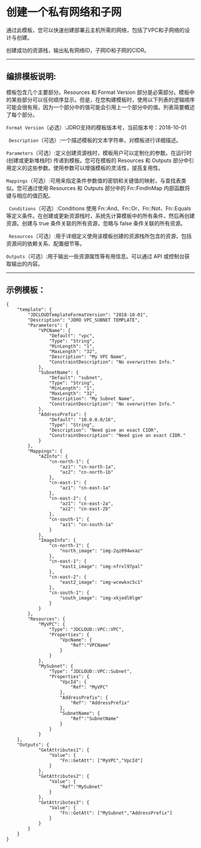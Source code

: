 # 创建一个私有网络和子网

通过此模板，您可以快速创建部署云主机所需的网络，包括了VPC和子网络的设计与创建。

创建成功的资源栈，输出私有网络ID，子网ID和子网的CIDR。

----------
## 编排模板说明:

模板包含几个主要部分。Resources 和 Format Version 部分是必需部分。模板中的某些部分可以任何顺序显示。但是，在您构建模板时，使用以下列表的逻辑顺序可能会很有用，因为一个部分中的值可能会引用上一个部分中的值。列表简要概述了每个部分。

`Format Version`（必选）:JDRO支持的模板版本号，当前版本号：2018-10-01 

` Description`（可选）:一个描述模板的文本字符串，对模板进行详细描述。 

`Parameters`（可选）:定义创建资源栈时，模板用户可以定制化的参数。在运行时 (创建或更新堆栈时) 传递到模板。您可在模板的 Resources 和 Outputs 部分中引用定义的这些参数。使用参数可以增强模板的灵活性，提高复用性。 

`Mappings`（可选）:可用来指定条件参数值的密钥和关键值的映射，与查找表类似。您可通过使用 Resources 和 Outputs 部分中的 Fn::FindInMap 内部函数将键与相应的值匹配。 

` Conditions`（可选）:Conditions 使用 Fn::And、Fn::Or、Fn::Not、Fn::Equals 等定义条件。在创建或更新资源栈时，系统先计算模板中的所有条件，然后再创建资源。创建与 true 条件关联的所有资源，忽略与 false 条件关联的所有资源。 

` Resources`（可选）:用于详细定义使用该模板创建的资源栈所包含的资源，包括资源间的依赖关系、配置细节等。 

`Outputs`（可选）:用于输出一些资源属性等有用信息。可以通过 API 或控制台获取输出的内容。 


-----------
## 示例模板：
```  
{
	"template": {
		"JDCLOUDTemplateFormatVersion": "2018-10-01",
		"Description": "JDRO VPC_SUBNET TEMPLATE",
		"Parameters": {			
			"VPCName": {
				"Default": "vpc",
				"Type": "String",
				"MinLength": "1",
				"MaxLength": "32",
				"Description": "My VPC Name",
				"ConstraintDescription": "No overwritten Info."
			},
			"SubnetName": {
				"Default": "subnet",
				"Type": "String",
				"MinLength": "1",
				"MaxLength": "32",
				"Description": "My Subnet Name",
				"ConstraintDescription": "No overwritten Info."
			},		
			"AddressPrefix": {
				"Default": "10.0.0.0/16",
				"Type": "String",
				"Description": "Need give an exact CIDR",
				"ConstraintDescription": "Need give an exact CIDR."
			}			
		},
		"Mappings": {
			"AZInfo": {
				"cn-north-1": {
					"az1": "cn-north-1a",
					"az2": "cn-north-1b"
				},
				"cn-east-1": {
					"az1": "cn-east-1a"
				},
				"cn-east-2": {
					"az1": "cn-east-2a",
					"az2": "cn-east-2b"
				},
				"cn-south-1": {
					"az1": "cn-south-1a"
				}
			},
			"ImageInfo": {
				"cn-north-1": {
					"north_image": "img-2qz094wxaz"
				},
				"cn-east-1": {
					"east1_image": "img-nfrxl97pal"
				},
				"cn-east-2": {
					"east2_image": "img-wcewkxc5c1"
				},
				"cn-south-1": {
					"south_image": "img-xkjedl0lgm"
				}
			}
		},
		"Resources": {
			"MyVPC": {
				"Type": "JDCLOUD::VPC::VPC",
				"Properties": {
					"VpcName": {
						"Ref":"VPCName"
					}				
				}
			},
			"MySubnet": {
				"Type": "JDCLOUD::VPC::Subnet",
				"Properties": {
					"VpcId": {
						"Ref": "MyVPC"
					},	
					"AddressPrefix": {
						"Ref": "AddressPrefix"
					},					
					"SubnetName": {
						"Ref":"SubnetName"
					}
				}
			}		
	},
	"Outputs": {
			"GetAttributes1": {
				"Value": {
					"Fn::GetAtt": ["MyVPC","VpcId"]
				}
			},
			"GetAttributes2": {
				"Value": {
					"Ref":"MySubnet"
				}
			},
			"GetAttributes3": {
				"Value": {
					"Fn::GetAtt": ["MySubnet","AddressPrefix"]
				}
			}
		}
	}	
}
```
